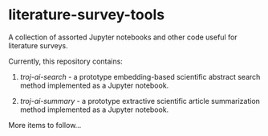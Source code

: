 # literature-survey-tools
A collection of assorted Jupyter notebooks and other code useful for literature surveys.

Currently, this repository contains:

1. *troj-ai-search* - a prototype embedding-based scientific abstract search method implemented as a Jupyter notebook.

1. *troj-ai-summary* - a prototype extractive scientific article summarization method implemented as a Jupyter notebook.

More items to follow...
